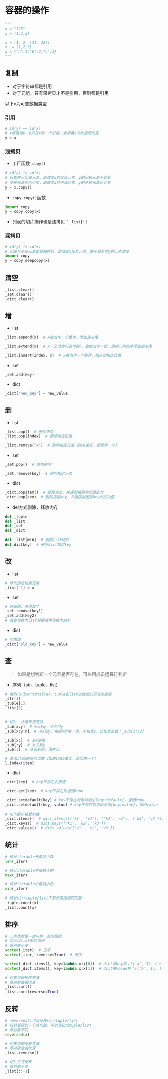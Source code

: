 # 容器的操作

```python
"""
x = "123"
x = (1,2,3)

x = [1, 2, [31, 32]]
x  = {1,2,3}
x = {"a":1,"b":2,"c":3}
"""
```

## 复制

- 对于字符串都是引用
- 对于元组，只有深拷贝才不是引用，否则都是引用

以下x为可变数据类型

### 引用

```python
# id(y) == id(x)
# x赋值给y，y只是x的一个引用，会跟着x的改变而改变
y = x
```

### 浅拷贝

- 工厂函数`.copy()`

```python
# id(y) != id(x)
# 只能拷贝父级元素，即改变x的父级元素，y的父级元素不会变
# 子级元素仍为引用，即改变x的子级元素，y的子级元素也会变
y = x.copy()
```

- `copy.copy()`函数

```python
import copy
y = copy.copy(x)
```

- 列表的切片操作也是浅拷贝：`_list[:]`

### 深拷贝

```python
# id(y) != id(x)
# 父级与子级元素都会被拷贝，即改变x任意元素，都不会影响y的元素改变
import copy
y = copy.deepcopy(x)
```

## 清空

```python
_list.clear()
_set.clear()
_dict.clear()
```

## 增

- list

```python
_list.append(x)  # x被当作一个整体，添加到末尾

_list.extend(x)  # x（必须为可迭代的），会被当作一组，组中元素按序添加到末尾

_list.insert(index, x)  # x被当作一个整体，插入到指定位置
```

- set

```python
_set.add(key)
```

- dict

```python
_dict["new_key"] = new_value
```

## 删

- list

```python
_list.pop()  # 删除末位
_list.pop(index)  # 删除指定位置

_list.remove("x")  # 删除指定元素（如有重复，删除第一个）
```

- set

```python
_set.pop()  # 随机删除

_set.remove(key)  # 删除指定元素
```

- dict

```python
_dict.popitem()  # 删除末位，并返回被删除的键值对
_dict.pop(key)  # 删除指定key，并返回被删除key对应的值
```

- del方式删除，释放内存

```python
del _tuple
del _list
del _set
del _dict

del _list[m:n]  # 删除list切片
del dic[key]  # 删除dict指定key
```

## 改

- list

```python
# 修改指定位置元素
_list[-1] = x
```

- set

```python
# 先删除，再增加？
_set.remove(key1)
_set.add(key2)
# 或者转换为list替换后再转换为set
```

- dict

```python
# 同增加
_dict["old_key"] = new_value
```

## 查

> 如果是想判断一个元素是否存在，可以用成员运算符判断

- 序列（str、tuple、list）

```python
# 索引(subscriptable)，tuple和list的性能几乎没有差别
_str[1]
_tuple[1]
_list[1]


# 切片，比循环更简洁
_sub[x:y]  # 从x到y，不包含y
_sub[x:y:n]  # 从x到y，每隔n步取一次，不包含y，比如取奇数：_sub[1::2]

_sub[x:]  # 从x到尾
_sub[:y]  # 从头到y
_sub[:]  # 从头到尾，浅拷贝
```

```python
# 查询item的索引位置（如果item重复，返回第一个）
l.index(item)
```

- dict

```python
_dict[key]  # key不存在会报错

_dict.get(key)  # key不存在则返回None

_dict.setdefault(key) # key不存在则自动添加{key:default}，返回None
_dict.setdefault(key, value) # key不存在则自动添加{key:value}，返回value

# 以下都不接受参数
_dict.items()  # dict_items([('k1', 'v1'), ('k2', 'v2'), ('k3', 'v3')])
_dict.keys()  # dict_keys(['k1', 'k2', 'k3'])
_dict.values()  # dict_values(['v1', 'v2', 'v3'])
```

## 统计

```python
# 统计iterable元素的个数
len(_iter)

# 统计iterable中值最大的
max(_iter)

# 统计iterable中值最小的
min(_iter)

# 统计str/tuple/list中某元素出现的次数
_tuple.count(x)
_list.count(x)
```

## 排序

```python
# 元素类型要一致可排，否则报错
# 均会以list形式返回
# 原对象不变
sorted(_iter)  # 正序
sorted(_iter, reverse=True)  # 倒序
```

```python
sorted(_dict.items(), key=lambda x:x[0])  # dict按key排：[('a', 3), ('b', 1), ('c', 2)]
sorted(_dict.items(), key=lambda x:x[1])  # dcit按value排：[('b', 1), ('c', 2), ('a', 3)]
```

```python
# 列表自带排序方法
# 原对象会被改变
_list.sort()
_list.sort(reverse=True)
```

## 反转

```python
# reversed()可以反转str/tuple/list
# 反转后得到一个迭代器，可以转化成tuple/list
# 原对象不变
reversed(x)
```

```python
# 列表自带反转方法
# 原对象会被改变
_list.reverse()

# 切片方式反转
# 原对象不变
_list[::-1]
```

